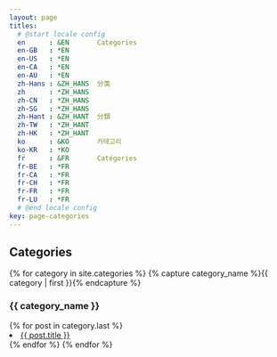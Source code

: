 ```yaml
---
layout: page
titles:
  # @start locale config
  en      : &EN       Categories
  en-GB   : *EN
  en-US   : *EN
  en-CA   : *EN
  en-AU   : *EN
  zh-Hans : &ZH_HANS  分类
  zh      : *ZH_HANS
  zh-CN   : *ZH_HANS
  zh-SG   : *ZH_HANS
  zh-Hant : &ZH_HANT  分類
  zh-TW   : *ZH_HANT
  zh-HK   : *ZH_HANT
  ko      : &KO       카테고리
  ko-KR   : *KO
  fr      : &FR       Catégories
  fr-BE   : *FR
  fr-CA   : *FR
  fr-CH   : *FR
  fr-FR   : *FR
  fr-LU   : *FR
  # @end locale config
key: page-categories
---
```


## Categories

{% for category in site.categories %}
  {% capture category_name %}{{ category | first }}{% endcapture %}
  <h3 id="{{ category_name | slugify }}">{{ category_name }}</h3>
  {% for post in category.last %}
    <li><a href="{{ post.url }}">{{ post.title }}</a></li>
  {% endfor %}
{% endfor %}
